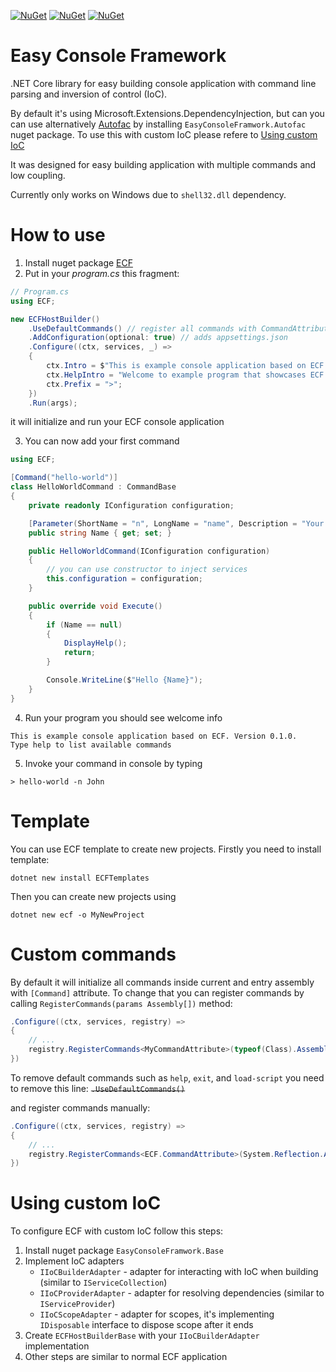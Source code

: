 [![NuGet](https://img.shields.io/nuget/v/ECF.svg)](https://nuget.org/packages/ECF)
[![NuGet](https://img.shields.io/nuget/v/ECF.svg)](https://nuget.org/packages/ECFTemplates)
[![NuGet](https://img.shields.io/nuget/v/ECF.svg)](https://nuget.org/packages/EasyConsoleFramework.AutoFac)

# Easy Console Framework
.NET Core library for easy building console application with command line parsing and inversion of control (IoC).  
  
By default it's using Microsoft.Extensions.DependencyInjection, but can you can use alternatively [Autofac](https://autofac.org) by installing `EasyConsoleFramwork.Autofac` nuget package.
To use this with custom IoC please refere to [Using custom IoC](#using-custom-IoC)

It was designed for easy building application with multiple commands and low coupling.

Currently only works on Windows due to `shell32.dll` dependency.

# How to use
1. Install nuget package [ECF](https://nuget.org/packages/ECF)
2. Put in your *program.cs* this fragment:
```cs
// Program.cs
using ECF;

new ECFHostBuilder()
    .UseDefaultCommands() // register all commands with CommandAttribute and default commands (help, exit, ...)
    .AddConfiguration(optional: true) // adds appsettings.json        
    .Configure((ctx, services, _) =>
    {
        ctx.Intro = $"This is example console application based on ECF. Version {typeof(Program).Assembly.GetName().Version}.\nType help to list available commands";
        ctx.HelpIntro = "Welcome to example program that showcases ECF framework. Enter one of command listed below";
        ctx.Prefix = ">";
    })
    .Run(args);
```
it will initialize and run your ECF console application

3. You can now add your first command
```cs
using ECF;

[Command("hello-world")]
class HelloWorldCommand : CommandBase
{
    private readonly IConfiguration configuration;

    [Parameter(ShortName = "n", LongName = "name", Description = "Your name")]
    public string Name { get; set; }

    public HelloWorldCommand(IConfiguration configuration)
    {
        // you can use constructor to inject services
        this.configuration = configuration;
    }

    public override void Execute()
    {
        if (Name == null)
        {
            DisplayHelp();
            return;
        }

        Console.WriteLine($"Hello {Name}");
    }
}
```
4. Run your program
you should see welcome info
```
This is example console application based on ECF. Version 0.1.0.
Type help to list available commands
```
5. Invoke your command in console by typing 
```
> hello-world -n John
```

# Template
You can use ECF template to create new projects. Firstly you need to install template:
```
dotnet new install ECFTemplates
```

Then you can create new projects using 
```
dotnet new ecf -o MyNewProject
```


# Custom commands
By default it will initialize all commands inside current and entry assembly with `[Command]` attribute. To change that you can register commands by calling `RegisterCommands(params Assembly[])` method:
```cs
.Configure((ctx, services, registry) =>
{
    // ...
    registry.RegisterCommands<MyCommandAttribute>(typeof(Class).Assembly);
})
```

To remove default commands such as `help`, `exit`, and `load-script` you need to remove this line:
~~`.UseDefaultCommands()`~~

and register commands manually:
```cs
.Configure((ctx, services, registry) =>
{
    // ...
    registry.RegisterCommands<ECF.CommandAttribute>(System.Reflection.Assembly.GetExecutingAssembly());
})
```

# Using custom IoC
To configure ECF with custom IoC follow this steps:
1. Install nuget package `EasyConsoleFramwork.Base`
2. Implement IoC adapters
    - `IIoCBuilderAdapter` - adapter for interacting with IoC when building (similar to `IServiceCollection`)
    - `IIoCProviderAdapter` - adapter for resolving dependencies (similar to `IServiceProvider`)
    - `IIoCScopeAdapter` - adapter for scopes, it's implementing `IDisposable` interface to dispose scope after it ends
3. Create `ECFHostBuilderBase` with your `IIoCBuilderAdapter` implementation
4. Other steps are similar to normal ECF application
